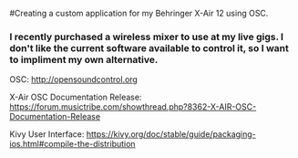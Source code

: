 #Creating a custom application for my Behringer X-Air 12 using OSC.
### I recently purchased a wireless mixer to use at my live gigs.  I don't like the current software available to control it, so I want to impliment my own alternative.  

OSC: http://opensoundcontrol.org

X-Air OSC Documentation Release:
https://forum.musictribe.com/showthread.php?8362-X-AIR-OSC-Documentation-Release

Kivy User Interface:
https://kivy.org/doc/stable/guide/packaging-ios.html#compile-the-distribution


